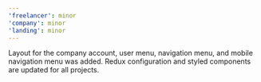 ```yaml
---
'freelancer': minor
'company': minor
'landing': minor
---
```


Layout for the company account, user menu, navigation menu, and mobile navigation menu was added. Redux configuration and styled components are updated for all projects.

